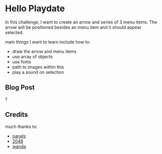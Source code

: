 # Hello Playdate

In this challenge, I want to create an arrow and series of 3 menu items. The arrow will be positioned besides an menu item and it should appear selected. 

main things I want to learn include how to:
- draw the arrow and menu items
- use array of objects
- use fonts
- path to images within this
- play a sound on selection  

## Blog Post

?

## Credits 

much thanks to:
- [panels](https://github.com/cadin/panels/tree/main)
- [2048](https://github.com/hteumeuleu/2048)
- [wanda](https://www.pinterest.ca/pin/337910778306440720/)